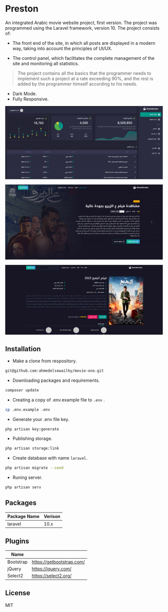 # Preston

An integrated Arabic movie website project, first version. The project was programmed using the Laravel framework, version 10.
The project consists of:
- The front end of the site, in which all posts are displayed in a modern way, taking into account the principles of UI/UX.

- The control panel, which facilitates the complete management of the site and monitoring all statistics.

> The project contains all the basics that the programmer needs to implement such a project at a rate exceeding 90%, and the rest is added by the programmer himself according to his needs.

- Dark Mode.
- Fully Responsive.

![alt text](https://github.com/ahmedelsewailky/movie-one/blob/master/public/screenshots/screen_dashboard.png?raw=true)

![alt text](https://github.com/ahmedelsewailky/movie-one/blob/master/public/screenshots/screen_website.png?raw=true) 

![alt text](https://github.com/ahmedelsewailky/movie-one/blob/master/public/screenshots/screen_single.PNG?raw=true)

## Installation
- Make a clone from respository.
```bash
git@github.com:ahmedelsewailky/movie-one.git
```
- Downloading packages and requirements.
```bash
composer update
```
- Creating a copy of .env.example file to `.env` .
```bash
cp .env.example .env
```
- Generate your .env file key.
```bash
php artisan key:generate
```
- Publishing storage.
```bash
php artisan storage:link
```
- Create database with name `laravel`.
```bash
php artisan migrate --seed
```
- Runing server.
```bash
php artisan serv
```

## Packages

| Package Name | Verison |
| ------------ | ------- |
|laravel|10.x|


## Plugins

| Name |   |
| ---- | - |
|Bootstrap|https://getbootstrap.com/|
|jQuery|https://jquery.com/|
|Select2|https://select2.org/|

## License
MIT
